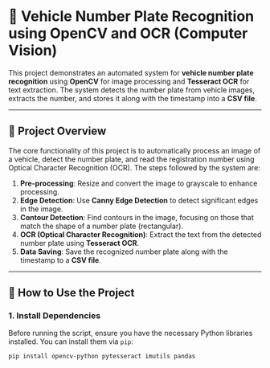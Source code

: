 # 🚗 Vehicle Number Plate Recognition using OpenCV and OCR (Computer Vision)

This project demonstrates an automated system for **vehicle number plate recognition** using **OpenCV** for image processing and **Tesseract OCR** for text extraction. The system detects the number plate from vehicle images, extracts the number, and stores it along with the timestamp into a **CSV file**.

---

## 🧠 Project Overview

The core functionality of this project is to automatically process an image of a vehicle, detect the number plate, and read the registration number using Optical Character Recognition (OCR). The steps followed by the system are:

1. **Pre-processing**: Resize and convert the image to grayscale to enhance processing.
2. **Edge Detection**: Use **Canny Edge Detection** to detect significant edges in the image.
3. **Contour Detection**: Find contours in the image, focusing on those that match the shape of a number plate (rectangular).
4. **OCR (Optical Character Recognition)**: Extract the text from the detected number plate using **Tesseract OCR**.
5. **Data Saving**: Save the recognized number plate along with the timestamp to a **CSV file**.

---

## 🚀 How to Use the Project

### 1. **Install Dependencies**

Before running the script, ensure you have the necessary Python libraries installed. You can install them via `pip`:
```bash
pip install opencv-python pytesseract imutils pandas
